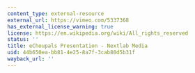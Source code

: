```yaml
---
content_type: external-resource
external_url: https://vimeo.com/5337368
has_external_license_warning: true
license: https://en.wikipedia.org/wiki/All_rights_reserved
status: ''
title: eChoupals Presentation - Nextlab Media
uid: 44b650ea-bb81-4e25-8a7f-3cab80d5b31f
wayback_url: ''
---
```

